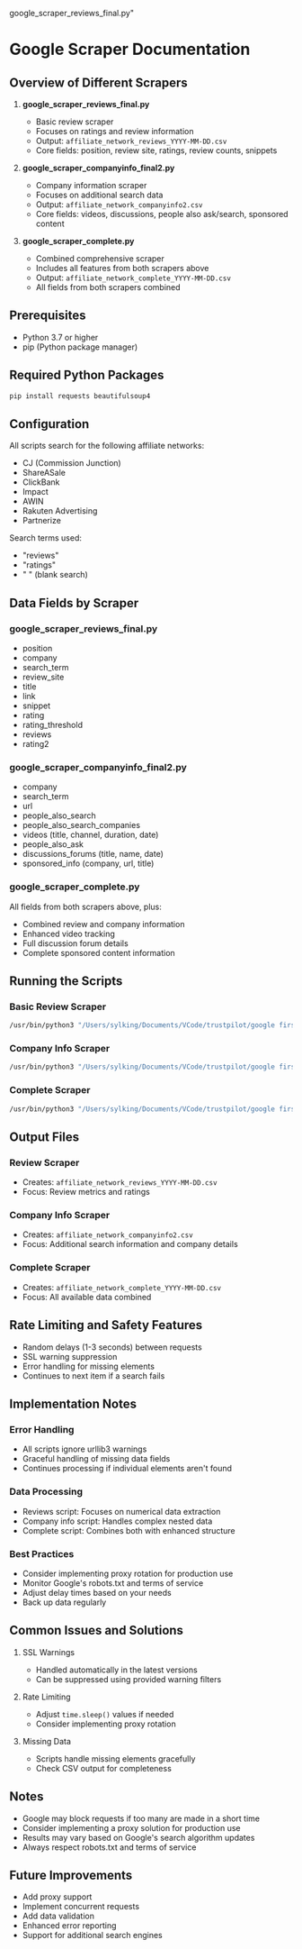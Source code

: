 
google_scraper_reviews_final.py"

# Google Scraper Documentation

## Overview of Different Scrapers

1. **google_scraper_reviews_final.py**
   - Basic review scraper
   - Focuses on ratings and review information
   - Output: `affiliate_network_reviews_YYYY-MM-DD.csv`
   - Core fields: position, review site, ratings, review counts, snippets

2. **google_scraper_companyinfo_final2.py**
   - Company information scraper
   - Focuses on additional search data
   - Output: `affiliate_network_companyinfo2.csv`
   - Core fields: videos, discussions, people also ask/search, sponsored content

3. **google_scraper_complete.py**
   - Combined comprehensive scraper
   - Includes all features from both scrapers above
   - Output: `affiliate_network_complete_YYYY-MM-DD.csv`
   - All fields from both scrapers combined

## Prerequisites
- Python 3.7 or higher
- pip (Python package manager)

## Required Python Packages
```bash
pip install requests beautifulsoup4
```

## Configuration
All scripts search for the following affiliate networks:
- CJ (Commission Junction)
- ShareASale
- ClickBank
- Impact
- AWIN
- Rakuten Advertising
- Partnerize

Search terms used:
- "reviews"
- "ratings"
- " " (blank search)

## Data Fields by Scraper

### google_scraper_reviews_final.py
- position
- company
- search_term
- review_site
- title
- link
- snippet
- rating
- rating_threshold
- reviews
- rating2

### google_scraper_companyinfo_final2.py
- company
- search_term
- url
- people_also_search
- people_also_search_companies
- videos (title, channel, duration, date)
- people_also_ask
- discussions_forums (title, name, date)
- sponsored_info (company, url, title)

### google_scraper_complete.py
All fields from both scrapers above, plus:
- Combined review and company information
- Enhanced video tracking
- Full discussion forum details
- Complete sponsored content information

## Running the Scripts

### Basic Review Scraper
```bash
/usr/bin/python3 "/Users/sylking/Documents/VCode/trustpilot/google first page results/google_scraper_reviews_final.py"
```

### Company Info Scraper
```bash
/usr/bin/python3 "/Users/sylking/Documents/VCode/trustpilot/google first page results/google_scraper_companyinfo_final2.py"
```

### Complete Scraper
```bash
/usr/bin/python3 "/Users/sylking/Documents/VCode/trustpilot/google first page results/google_scraper_complete.py"
```

## Output Files

### Review Scraper
- Creates: `affiliate_network_reviews_YYYY-MM-DD.csv`
- Focus: Review metrics and ratings

### Company Info Scraper
- Creates: `affiliate_network_companyinfo2.csv`
- Focus: Additional search information and company details

### Complete Scraper
- Creates: `affiliate_network_complete_YYYY-MM-DD.csv`
- Focus: All available data combined

## Rate Limiting and Safety Features
- Random delays (1-3 seconds) between requests
- SSL warning suppression
- Error handling for missing elements
- Continues to next item if a search fails

## Implementation Notes

### Error Handling
- All scripts ignore urllib3 warnings
- Graceful handling of missing data fields
- Continues processing if individual elements aren't found

### Data Processing
- Reviews script: Focuses on numerical data extraction
- Company info script: Handles complex nested data
- Complete script: Combines both with enhanced structure

### Best Practices
- Consider implementing proxy rotation for production use
- Monitor Google's robots.txt and terms of service
- Adjust delay times based on your needs
- Back up data regularly

## Common Issues and Solutions

1. SSL Warnings
   - Handled automatically in the latest versions
   - Can be suppressed using provided warning filters

2. Rate Limiting
   - Adjust `time.sleep()` values if needed
   - Consider implementing proxy rotation

3. Missing Data
   - Scripts handle missing elements gracefully
   - Check CSV output for completeness

## Notes
- Google may block requests if too many are made in a short time
- Consider implementing a proxy solution for production use
- Results may vary based on Google's search algorithm updates
- Always respect robots.txt and terms of service

## Future Improvements
- Add proxy support
- Implement concurrent requests
- Add data validation
- Enhanced error reporting
- Support for additional search engines

